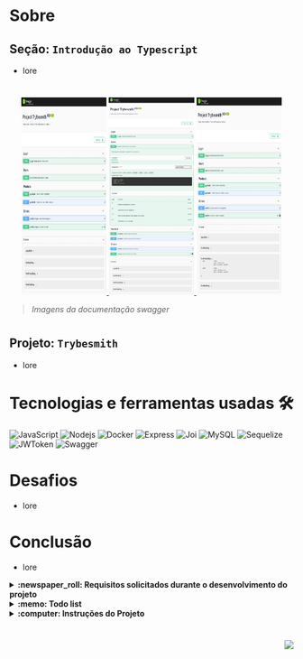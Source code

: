 # Sobre

## Seção: `Introdução ao Typescript`

- lore

#
<div align="center">
  <a href="https://raw.githubusercontent.com/davidrogger/trybe-project-trybesmith/readme-update/readme-imgs/project_top.webp">
    <img height="350px" width="30%" src="./readme-imgs/project_top.webp">
  </a>
  <a href="https://raw.githubusercontent.com/davidrogger/trybe-project-trybesmith/readme-update/readme-imgs/project_mid.webp">
    <img height="350px" width="30%" src="./readme-imgs/project_mid.webp">
  </a>
  <a href="https://raw.githubusercontent.com/davidrogger/trybe-project-trybesmith/readme-update/readme-imgs/project_bot.webp">
    <img height="350px" width="30%" src="./readme-imgs/project_bot.webp">
  </a>
</div>

>*Imagens da documentação swagger*
#
## Projeto: `Trybesmith`

- lore

# Tecnologias e ferramentas usadas 🛠

![JavaScript](https://img.shields.io/badge/-JavaScript-%23F7DF1C?style=flat-square&logo=javascript&logoColor=000000&labelColor=%23F7DF1C&color=%23FFCE5A)
![Nodejs](https://img.shields.io/badge/-Nodejs-339933?style=flat-square&logo=Node.js&logoColor=ffffff)
![Docker](https://img.shields.io/badge/-Docker-fff?style=flat-square&logo=docker)
![Express](https://img.shields.io/badge/-Express-339999?style=flat-square&logo=express&logoColor=ffffff)
![Joi](https://img.shields.io/badge/-Joi-0080ff?style=flat-square&logo=joi)
![MySQL](https://img.shields.io/badge/-MySQL-EAA221?style=flat-square&logo=mysql&logoColor=1e4c68)
![Sequelize](https://img.shields.io/badge/-Sequelize-02afef?style=flat-square&logo=sequelize&logoColor=ffffff)
![JWToken](https://img.shields.io/badge/-JWToken-000?style=flat-square&logo=jsonwebtokens&logoColor=d63aff)
![Swagger](https://img.shields.io/badge/-Swagger-85EA2D?style=flat-square&logo=swagger&logoColor=000)

# Desafios

- lore

# Conclusão

- lore

</details>

<details>
  <summary>
    <strong>
      :newspaper_roll: Requisitos solicitados durante o desenvolvimento do projeto
    </strong>
  </summary>

 
  ### Requisitos
  *Nome* | *Avaliação*
  --- | :---:
  1 - Crie um endpoint para o cadastro de produtos | :heavy_check_mark:
  2 - Crie um endpoint para a listagem de produtos | :heavy_check_mark:
  3 - Crie um endpoint para o cadastro de pessoas usuárias | :heavy_check_mark:
  4 - Crie um endpoint para listar todos os pedidos | :heavy_check_mark:
  5 - Crie um endpoint para o login de pessoas usuárias | :heavy_check_mark:
  6 - Crie as validações dos produtos | :heavy_check_mark:
  7 - Crie as validações para as pessoas usuárias | :heavy_check_mark:
  8 - Crie um endpoint para o cadastro de um pedido | :heavy_check_mark:


</details>

<details>
  <summary>
    <strong>
      :memo: Todo list
    </strong>
  </summary>

  - [x] - ~~Criar aplicação com base nos requisitos da trybe.~~ ![data](https://badgen.net/badge/delivery/30-07-2022/green)

</details>

<details>
  <summary>
    <strong>
      :computer: Instruções do  Projeto
    </strong>
  </summary>

> ### Importante seguir a ordem apresentada a baixo, para o funcionamento.

<details>
<summary>
  <strong>
    ⚠️ Configurações mínimas para execução do projeto
  </strong>
</summary>

  > - Sistema Operacional Distribuição Unix
  > - Node versão >= 16
  > - Docker
  > - Docker-compose versão >=1.29.2
  > - API Client ([Thunder Client](https://www.thunderclient.com/), [Insomnia](https://insomnia.rest/), [POSTMAN](https://www.postman.com/), ou algum outro de sua preferência)

  </details>

  <details>
  <summary>
    <strong>
      ⚠️ Inicie o docker-compose
    </strong>
  </summary>

  >Após clonar o respositório para iniciar o docker compose, você deve dentro da pasta raiz do projeto usar o comando: `docker-compose up -d`
  >Verifique os containers, usando o comando `docker ps` no terminal. Deve aparecer dois containers com o nome de *trybesmith* e *trybesmith_db*.
  </details>

  <details>
    <summary>
      <strong>
        🗂 Acessando as Rotas
      </strong>
    </summary>

  >Para acessar e testar as rotas:
  >1. Usando algum API Cliente, conforme citado nas configurações mínimas.
  >2. Acessando a documentação gerada pelo swagger `localhost:3000/api-docs`.

  <details>
  <summary>
      <span>Endpoint <code>/login</code></span>
  </summary>

  
  ## POST - `localhost:3000/login`

  > - Rota responsável autenticar usuário e gerar um token de acesso.
  > - Para autenticar o usuário, é necessário realizar uma requisição POST para URL: `localhost:3000/login` contendo um corpo json com:
  > - `username` Um usuário já cadastrado.
  > - `password` Senha correspondente ao usuário cadastrado.
  > ### Exemplo:
  >```
  >{
  >  "email": "reigal",
  >  "password": "1dragaonoceu"
  >}
  >```
  > ### Status:
  > - **`200`**: Retorna um json com o token para acessar rotas que precisam de autenticação.
  > - **`400`**: Retorna um json com a mensagem indicando qual campo está pendente na requisição.
  > - **`401`**: Retorna um json com a mensagem indicando que o usuário ou senha são inválidos.
  > - **`500`**: Retorna um json com a mensagem indicando o error que ocorreu internamente no servidor.

  </details>

  </details>

  <details>
  <summary>
      <span>Endpoint <code>/users</code></span>
  </summary>

  
  ## POST - `localhost:3000/users`

  > - Rota responsável por cadastrar um novo usuário e gerar um token de acesso.
  > - Para cadastrar o usuário, é necessário realizar uma requisição POST para URL: `localhost:3000/users` contendo um corpo json com:
  > - `username` Não pode estar cadastrado e ter no mínimo 3 caractares.
  > - `classe` Mínimo de 3 caractares.
  > - `level` Ser um número acima de 1.
  > - `password` Mínimo de 8 caractares.
  > ### Exemplo:
  >```
  >{
  >  "username": "jonasdoe",
  >  "classe": "Fantasma",
  >  "level": "20",
  >  "password": "password123"
  >}
  >```
  > ### Status:
  > - **`200`**: Retorna um json com o token para acessar rotas que precisam de autenticação.
  > - **`400`**: Retorna um json com a mensagem indicando qual campo está pendente na requisição.
  > - **`422`**: Retorna um json com a mensagem indicando qual campo está incorreto.
  > - **`500`**: Retorna um json com a mensagem indicando o error que ocorreu internamente no servidor.

  </details>

  <details>
  <summary>
      <span>Endpoint <code>/products</code></span>
  </summary>

  
  ## POST - `localhost:3000/products`

  > - Rota responsável por cadastrar um novo produto.
  > - Para cadastrar o produto, é necessário realizar uma requisição POST para URL: `localhost:3000/products` contendo um corpo json com:
  > - `name` Mínimo 3 caractares.
  > - `amount` Mínimo de 3 caractares.
  > ### Exemplo:
  >```
  >{
  >  "name": "Lençol branco",
  >  "amount": "10 peças de prata",
  >}
  >```
  > ### Status:
  > - **`200`**: Retorna um json com os dados do produto cadastrado.
  > - **`400`**: Retorna um json com a mensagem indicando qual campo está pendente na requisição.
  > - **`422`**: Retorna um json com a mensagem indicando qual campo está incorreto.
  > - **`500`**: Retorna um json com a mensagem indicando o error que ocorreu internamente no servidor.

  <details>
  <summary>
      <span>Endpoint <code>/orders</code></span>
  </summary>
  
  ## GET - `localhost:3000/orders`


  </details>

  </details>

</details>

#

<div align="right">
  <img src="https://badgen.net/badge/last%20update/16-02-2023/blue">
</div>
